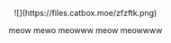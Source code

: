 <p align="center">![](https://files.catbox.moe/zfzftk.png) </p>
<p align="center"> meow mewo meowww meow meowwww </p>
